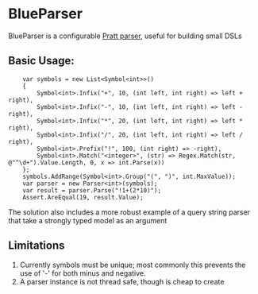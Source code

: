 # BlueParser

BlueParser is a configurable [Pratt parser](https://en.wikipedia.org/wiki/Pratt_parser), useful for building small DSLs

## Basic Usage:
```CSharp
    var symbols = new List<Symbol<int>>()
    {
        Symbol<int>.Infix("+", 10, (int left, int right) => left + right),
        Symbol<int>.Infix("-", 10, (int left, int right) => left - right),
        Symbol<int>.Infix("*", 20, (int left, int right) => left * right),
        Symbol<int>.Infix("/", 20, (int left, int right) => left / right),
        Symbol<int>.Prefix("!", 100, (int right) => -right),
        Symbol<int>.Match("<integer>", (str) => Regex.Match(str, @"^\d+").Value.Length, 0, x => int.Parse(x))
    };
    symbols.AddRange(Symbol<int>.Group("(", ")", int.MaxValue));
    var parser = new Parser<int>(symbols);
    var result = parser.Parse("!1+(2*10)");
    Assert.AreEqual(19, result.Value);
```
The solution also includes a more robust example of a query string parser that take a strongly typed model as an argument

## Limitations

 1. Currently symbols must be unique; most commonly this prevents the use of '-' for both minus and negative.
 2. A parser instance is not thread safe, though is cheap to create
